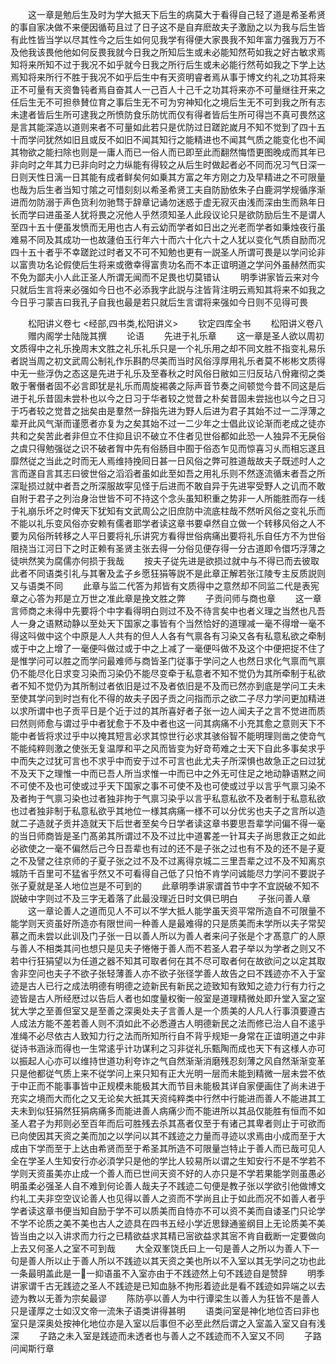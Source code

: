 <!-- { "loadSidebar": true } -->
　　这一章是勉后生及时为学大抵天下后生的病莫大于看得自己轻了道是希圣希贤的事自家决做不来便因循苟且过了日子这不是自弃麽故夫子激励之以为我与后生皆有此性皆当学以尽其性今之后生如何见我学有得便大家畏我不知年富力强我万万不及他我该畏他他如何反畏我就今日我之所知后生或未必能知然苟如我之好古敏求焉知将来所知不过于我况不如乎就今日我之所行后生或未必能行然苟如我之下学上达焉知将来所行不胜于我况不如乎后生中有天资明睿者焉从事于博文约礼之功其将来正不可量有天资鲁钝者焉自奋其人一己百人十己千之功其将来亦不可量继往开来之任后生无不可担叅賛位育之事后生无不可为穷神知化之境后生无不可到我之所有志未逮者皆后生所可逮我之所愤防食乐防忧而仅有得者皆后生所可得岂不真可畏然这是言其能深造以道则来者不可量如此若只是优防过日蹉跎嵗月不知不觉到了四十五十而学问犹然如旧且或反不如旧不闻其知行之能精进也不闻其气质之能变化也不闻其物欲之能扫除也则是一庸人而已一俗人而已即至此而翻然悔悟更图晚成而其年已非向时之年其力已非向时之力纵能有得较之从后生时做起者必不同而况习气日深一日则天性日漓一日其能有成者鲜矣何如乗其方富之年方刚之力及早精进之不可限量也哉为后生者当知寸隂之可惜刻刻以希圣希贤工夫自防励依朱子白鹿洞学规循序渐进而勿防溺于声色货利勿驰骛于辞章记诵勿迷惑于虚无寂灭由浅而深由生而熟年日长而学曰进虽圣人犹将畏之况他人乎然须知圣人此段议论只是欲防励后生不是谓人至四十五十便虽发愤而无用也古人有云幼而学者如日出之光老而学者如秉烛夜行虽难易不同及其成功一也故蘧伯玉行年六十而六十化六十之人犹以变化气质自励而况四十五十者乎不幸蹉跎过时者又不可不知勉也更有一説圣人所谓可畏是以学问论非以富贵功名论假使后生将来或徼幸得富贵功名而不本正谊明道之学问外虽赫然而实不免为鄙夫小人此正圣人所谓无闻而不足畏也切莫错认
　　明季讲家皆云来对今只就后生言将来必强如今日也不必添我字此説与注皆背注明云焉知其将来不如我之今日乎刁蒙吉曰我孔子自我也最是若只就后生言谓将来强如今日则不见得可畏














　　松阳讲义卷七
<经部,四书类,松阳讲义>
　　钦定四库全书
　　松阳讲义卷八
　　赠内阁学士陆陇其撰
　　论语
　　先进于礼乐章
　　这一章是圣人欲以周初文质得中之礼乐挽周末文胜之礼乐礼乐只是一个礼乐用之却不同文胜不指变礼易乐者説当周之初文武周公制礼作乐斟酌尽美而当时风俗淳厚用礼乐者莫不彬彬文质得中无一些浮伪之态这是先进于礼乐及至春秋之时风俗日敝如三归反玷八佾雍彻之类敢于奢僭者固不必言即犹是礼乐而周旋裼袭之际声音节奏之间顿觉今昔不同这是后进于礼乐昔固未尝朴也以今之日习于华者较之觉昔之朴矣昔固未尝拙也以今之日习于巧者较之觉昔之拙矣由是羣然一辞指先进为野人后进为君子其始不过一二浮薄之辈开此风气渐而谨愿者亦复为之矣其始不过一二少年之士倡此议论渐而老成之徒亦共和之矣苦此者非但立不住抑且识不破立不住者见世俗都如此恐一人独异不无戾俗之虞只得勉强従之识不破者胷中先有俗肠目中囿于俗态乍见而惊喜习乆而相忘遂且靡然従之当此之时而无人焉维持挽囘日甚一日风俗之弊可胜道哉故夫子既述时人之言而遂自言其志曰彼世俗之滔滔者虽如此至如吾之用礼乐则不然逐流循末者吾之所深耻损过就中者吾之所深服故寜见怪于后进而不敢自异于先进寜受野人之讥而不敢自附于君子之列治身治世皆不可不持这个念头虽知积重之势非一人所能胜而存一线于礼崩乐坏之时俾天下犹知有文武周公之旧庶防中流底柱哉不然听风俗之变礼乐而不能以礼乐变风俗亦安赖有儒者耶学者读这章书要卓然自立做一个转移风俗之人不要为风俗所转移之人平日要将礼乐讲究方看得世俗病痛出要将礼乐自任方不为世俗阻挠当江河日下之时正赖有圣贤主张去得一分俗见便存得一分古道即令儇巧浮薄之徒哄然笑为腐儒亦何损于我哉
　　按夫子従先进是欲损过就中与不得已而去彼取此者不同语类引礼与其奢及孟子乡愿狂狷等説不是此章正解若张江陵专主反质説则又与语类不同
　　此章与监二代答为邦皆有文质得中之意然却不同监二代是表宪章之心答为邦是立万世之准此章是挽文胜之弊
　　子贡问师与商也章
　　这一章言师商之未得中先要将个中字看得明白则过不及不待言矣中也者义理之当然也凡吾人一身之语黙动静以至处天下国家之事皆有个当然恰好的道理减一毫不得增一毫不得这呌做中这个中原是人人共有的但人人各有气禀各有习染又各有私意私欲之牵制或于中之上增了一毫便呌做过或于中之上减了一毫便呌做不及这个中便把捉不住了是惟学问可以胜之而学问最难师与商皆圣门従事于学问之人也然日求化气禀而气禀仍不能尽化日求变习染而习染仍不能尽变牵于私意者不知不觉仍为其所牵制于私欲者不知不觉仍为其所制过者依旧是过不及者依旧是不及而已然亦到底是学问工夫未至使其学问到时岂有化不得的故夫子因子贡之问指而示之欲二子尽力学问更加精进以求所谓中也子贡平日是个近于过的其所喜好者子张一边人闻夫子之言不觉进而质曰然则师愈与谓过乎中者犹愈于不及中者也这一问其病痛不小充其愈之意则天下不能中者皆将求过乎中以掩其短言必求其惊世行必求其骇俗智不能明理则凿之使竒气不能纯粹则激之使张无复温厚和平之风而皆变为好竒苟难之士天下自此多事矣求乎中而失之过犹可言也不求乎中而安于过不可言也此尤夫子所深惧也故急正之曰过犹不及天下之理惟一中而已吾人所当求惟一中而已中之外无可住足之地动静语黙之间不可使不及也可使或过乎天下国家之事不可使不及也可使或过乎以言乎气禀习染不及者拘于气禀习染也过者独非拘于气禀习染乎以言乎私意私欲不及者制于私意私欲也过者独非制于私意私欲乎其地位一様其病痛一様不可以分优劣也夫子之言所以造就二子造就子贡并造就天下后世者至矣今日学者读这章书要思吾辈学问偏不得一毫的当日师商皆是圣门髙弟其所谓过不及不过比中道畧差一针耳夫子尚思救正之如此必欲使之一毫不偏然后己今日吾辈也有过的还不是子张之过也有不及的还不是子夏之不及譬之往京师的子夏子张之过不及不过离得京城二三里吾辈之过不及不知离京城防千百里可不猛省乎然又不可看得自己低了只怕不肯学问诚能尽力学问不要説子张子夏就是圣人地位岂是不可到的
　　此章明季讲家谓首节中字不宜説破不知不説破中字则过不及三字无着落了此最没理近日时文俱已明白
　　子张问善人章
　　这一章论善人之道而见人不可以不学大抵人能学虽天资平常所造自不可限量不能学则天资虽好所造亦有限世间一种善人是最难得的只是质美而未学所以夫子常契慕之而未尝以此训及门子张一日以善人所以为善人者来问子张是个才髙意广的人原与善人不相类其问也想只是见夫子惓惓于善人而不若圣人君子举以为学者之则又不若中行狂狷望以为任道之器不知其可取者何在其不尽可取者何在故欲问之以定其取舎非空问也夫子不欲子张轻薄善人亦不欲子张径学善人故告之曰不践迹亦不入于室迹是古人已行之成法明德有明德之迹新民有新民之迹致知有致知之迹力行有力行之迹皆是古人所经厯过以告后人者也如度量权衡一般室是道理精微处即升堂入室之室犹大学之至善但室又是至善之深奥处夫子言善人是一个质美的人凡人行事湏要遵古人成法方能不差若善人则不湏如此不必悉遵古人明德新民之法而修已治人自不逺乎准绳不必尽依古人致知力行之法而所知所行自不背乎规矩一身常在正谊明道之中非従诗书涵泳而得也一生常逺乎计功谋利之习非従礼乐甄陶而成也天下有这様人亦可以振起人心亦可以维持世道功利夸诈之气自然渐渐消磨残忍刻薄之风自然渐渐变革只是他都従气质上来不従学问上来只知有正大光明一层而未能到精微一层未尝不依于中正而不能事事皆中正规模未能极其大而节目未能极其详自家便画住了尚未进于充实之境而大而化之又无论矣大扺其天资纯粹类中行然中行能进而善人不能进其工夫未到似狂狷然狂狷病痛多而能进善人病痛少而不能进所以其品仅能胜有恒而不如圣人君子为邦则必至百年而后可胜残去杀其髙者仅至于有诸己其卑者则止于可欲而已向使因其天资之美而加之以学问以其不践迹之力量而寻迹以求焉由小成而至于大成由下学而至于上达由希贤而至于希圣其所造不可限量岂特止于善人而已哉可见人全在学圣人生知安行亦必湏学只是他的学比人较易所以谓之生知安行不是不学若不学则天资虽美亦止成一个善人而已世间天资不好的人亦只是不学若果能学则虽愚必明虽柔必强圣人自不难到何论善人哉夫子不践迹二句便是教子张以学欲引他做博文约礼工夫非空空议论善人也见得以善人之资而不学尚且止于如此而况不如善人者乎学者读这章书便当知自励于学不可以质美而自恃亦不可以资不美而自诿圣门只论学不学不论质之美不美也古人之迹具在四书五经小学近思録通鉴纲目上无论质美不美皆当由之以入讲求而力行之已精欲益求其精已宻欲益求其宻不肯自截断一定要做向上去又何圣人之室不可到哉
　　大全双峯饶氏曰上一句是善人之所以为善人下一句是善人所以止于善人所以不践迹以其天资之美也所以不入室以其无学问之功也此一条最明盖此是一一抑语虽不入室亦由于不践迹然上句不践迹自是赞辞
　　明季讲家谓千古无践迹之圣人不践迹是已知血脉不拘形着迹此是看不践迹如异端之以去迹为教以无善为宗矣最谬
　　陈防亭以善人为中行谭梁生以善人为狂皆不是善人只是谨厚之士如汉文帝一流朱子语类讲得甚明
　　语类问室是神化地位否曰非也室只是深奥处按神化地位亦是入室以后事但不必至此然后谓之入室盖入室又自有浅深
　　子路之未入室是践迹而未透者也与善人之不践迹而不入室又不同
　　子路问闻斯行章
